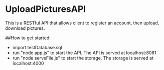 # UploadPicturesAPI
This is a RESTful API that allows client to register an account, then upload, download pictures.


##How to get started:
- import testDatabase.sql 
- run "node app.js" to start the API. The API is served at localhost:8081
- run "node serveFile.js" to start the storage. The storage is served at localhost:4000

